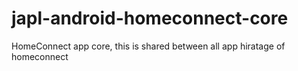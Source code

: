 # japl-android-homeconnect-core
HomeConnect app core, this is shared between all app hiratage of homeconnect

